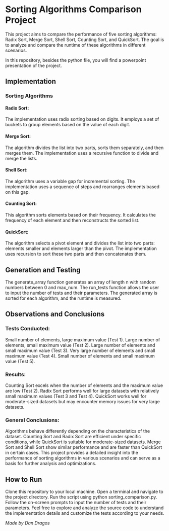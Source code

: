 # Sorting Algorithms Comparison Project
This project aims to compare the performance of five sorting algorithms: Radix Sort, Merge Sort, Shell Sort, Counting Sort, and QuickSort. The goal is to analyze and compare the runtime of these algorithms in different scenarios.

In this repository, besides the python file, you will find a powerpoint presentation of the project.

## Implementation
### Sorting Algorithms
#### Radix Sort:

The implementation uses radix sorting based on digits.
It employs a set of buckets to group elements based on the value of each digit.

#### Merge Sort:

The algorithm divides the list into two parts, sorts them separately, and then merges them.
The implementation uses a recursive function to divide and merge the lists.

#### Shell Sort:

The algorithm uses a variable gap for incremental sorting.
The implementation uses a sequence of steps and rearranges elements based on this gap.

#### Counting Sort:

This algorithm sorts elements based on their frequency.
It calculates the frequency of each element and then reconstructs the sorted list.
#### QuickSort:

The algorithm selects a pivot element and divides the list into two parts: elements smaller and elements larger than the pivot.
The implementation uses recursion to sort these two parts and then concatenates them.

## Generation and Testing
The generate_array function generates an array of length n with random numbers between 0 and max_num.
The run_tests function allows the user to input the number of tests and their parameters.
The generated array is sorted for each algorithm, and the runtime is measured.

## Observations and Conclusions

### Tests Conducted:

Small number of elements, large maximum value (Test 1).
Large number of elements, small maximum value (Test 2).
Large number of elements and small maximum value (Test 3).
Very large number of elements and small maximum value (Test 4).
Small number of elements and small maximum value (Test 5).

### Results:

Counting Sort excels when the number of elements and the maximum value are low (Test 2).
Radix Sort performs well for large datasets with relatively small maximum values (Test 3 and Test 4).
QuickSort works well for moderate-sized datasets but may encounter memory issues for very large datasets.

### General Conclusions:

Algorithms behave differently depending on the characteristics of the dataset.
Counting Sort and Radix Sort are efficient under specific conditions, while QuickSort is suitable for moderate-sized datasets.
Merge Sort and Shell Sort show similar performance and are faster than QuickSort in certain cases.
This project provides a detailed insight into the performance of sorting algorithms in various scenarios and can serve as a basis for further analysis and optimizations.

## How to Run
Clone this repository to your local machine.
Open a terminal and navigate to the project directory.
Run the script using python sorting_comparison.py.
Follow the on-screen prompts to input the number of tests and their parameters.
Feel free to explore and analyze the source code to understand the implementation details and customize the tests according to your needs.


*Made by Dan Dragos*
